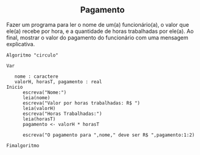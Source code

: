 <center><h2>Pagamento</h2></center>

Fazer um programa para ler o nome de um(a) funcionário(a), o valor que ele(a) recebe por hora, e a quantidade de horas trabalhadas por ele(a). Ao final, mostrar o valor do pagamento do funcionário com uma mensagem explicativa.

```
Algoritmo "circulo"

Var

   nome : caractere
   valorH, horasT, pagamento : real
Inicio
      escreva("Nome:")
      leia(nome)
      escreva("Valor por horas trabalhadas: R$ ")
      leia(valorH)
      escreva("Horas Trabalhadas:")
      leia(horasT)
      pagamento <- valorH * horasT

      escreva("O pagamento para ",nome," deve ser R$ ",pagamento:1:2)
      
Fimalgoritmo
```
